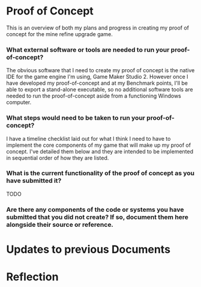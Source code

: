 # Proof of Concept

This is an overview of both my plans and progress in creating my proof of concept for the mine refine upgrade game.

### What external software or tools are needed to run your proof-of-concept?
The obvious software that I need to create my proof of concept is the native IDE for the game engine I'm using, Game Maker Studio 2. However once I have developed my proof-of-concept and at my Benchmark points, I'll be able to export a stand-alone executable, so no additional software tools are needed to run the proof-of-concept aside from a functioning Windows computer.

### What steps would need to be taken to run your proof-of-concept?
I have a timeline checklist laid out for what I think I need to have to implement the core components of my game that will make up my proof of concept. I've detailed them below and they are intended to be implemented in sequential order of how they are listed.

### What is the current functionality of the proof of concept as you have submitted it?
 TODO


### Are there any components of the code or systems you have submitted that you did not create? If so, document them here alongside their source or reference.


# Updates to previous Documents

# Reflection
